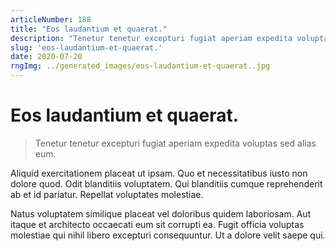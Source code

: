 ```yaml
---
articleNumber: 188
title: "Eos laudantium et quaerat."
description: "Tenetur tenetur excepturi fugiat aperiam expedita voluptas sed alias eum."
slug: 'eos-laudantium-et-quaerat.'
date: 2020-07-20
rngImg: ../generated_images/eos-laudantium-et-quaerat..jpg
---
```


# Eos laudantium et quaerat.

> Tenetur tenetur excepturi fugiat aperiam expedita voluptas sed alias eum.

Aliquid exercitationem placeat ut ipsam. Quo et necessitatibus iusto non dolore quod. Odit blanditiis voluptatem. Qui blanditiis cumque reprehenderit ab et id pariatur. Repellat voluptates molestiae.
 Natus voluptatem similique placeat vel doloribus quidem laboriosam. Aut itaque et architecto occaecati eum sit corrupti ea. Fugit officia voluptas molestiae qui nihil libero excepturi consequuntur. Ut a dolore velit saepe qui.
